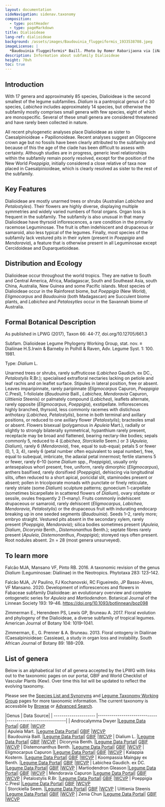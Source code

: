 ```yaml
---
layout: documentation
sideNavigation: sidenav.taxonomy
composition:
  - type: postHeader
  - type: pageMarkdown
title: Dialioideae
lang-ref: dialioideae
background: /assets/images/Baudouinia_fluggeiformis_1933538708.jpeg
imageLicense: |
  *Baudouinia fluggeiformis* Baill. Photo by Romer Rabarijaona via [iNaturalist](https://www.gbif.org/occurrence/1933538708)
description: Information about subfamily Dialioideae 
height: 70vh
toc: true
---
```


## Introduction
With 17 genera and approximately 85 species, Dialioideae is the second smallest of the legume subfamilies. *Dialium* is a pantropical genus of c 30 species, *Labichea* includes approximately 14 species, but otherwise the subfamily mostly comprises small genera with few species, eight of which are monospecific. Several of these small genera are considered threatened and have rarely been collected in nature.

All recent phylogenetic analyses place Dialioideae as sister to Caesalpinioideae + Papilionoideae. Recent analyses suggest an Oligocene crown age but no fossils have been clearly attributed to the subfamily and because of this the age of the clade has been difficult to assess with certainty. Although studies are in progress, generic level relationships within the subfamily remain poorly resolved, except for the position of the New World *Poeppigia*, initially considered a close relative of taxa now placed in Caesalpinioideae, which is clearly resolved as sister to the rest of the subfamily. 


## Key Features
Dialioideae are mostly unarmed trees or shrubs (Australian *Labichea* and *Petalostyles*). Their flowers are highly diverse, displaying multiple symmetries and widely varied numbers of floral organs. Organ loss is frequent in the subfamily. The subfamily is also unusual in that many Dialioideae have thyrsoid inflorescences, a rare condition in the primarily racemose Leguminosae. The fruit is often indehiscent and drupaceous or samaroid, also less typical of the legumes. Finally, most species of the subfamily lack vestured pits in their xylem (present in *Poeppigia* and *Mendoravia*), a feature that is otherwise present in all Leguminosae except Cercidoideae and Duparquetioideae.

## Distribution and Ecology
Dialioideae occur throughout the world tropics. They are native to South and Central America, Africa, Madagascar, South and Southeast Asia, south China, Australia, New Guinea and some Pacific islands. Most species of Dialioideae occur in the Rainforest biome, but *Poeppigia* (New World), *Eligmocarpus* and *Baudouinia* (both Madagascan) are Succulent biome plants, and *Labichea* and *Petalosytles* occur in the Savannah biome of Australia. 

## Formal Botanical Description
As published in LPWG (2017), Taxon 66: 44-77, doi.org/10.12705/661.3

Subfam. Dialioideae Legume Phylogeny Working Group, stat. nov. ≡ Dialiinae H.S.Irwin & Barneby in Polhill & Raven, Adv. Legume Syst. 1: 100. 1981.

Type: *Dialium* L.

Unarmed trees or shrubs, rarely suffruticose (*Labichea* Gaudich. ex DC., *Petalostylis* R.Br.); specialised extrafloral nectaries lacking on petiole and leaf rachis and on leaflet surface. Stipules in lateral position, free or absent. Leaves imparipinnate, rarely paripinnate (*Eligmocarpus* Capuron, *Poeppigia* C.Presl), 1-foliolate (*Baudouinia* Baill., *Labichea*, *Mendoravia* Capuron, *Uittienia* Steenis) or palmately compound (*Labichea*), leaflets alternate, rarely opposite (*Eligmocarpus*, *Poeppigia*), exstipellate. Inflorescences highly branched, thyrsoid, less commonly racemes with distichous anthotaxy (*Labichea*, *Petalostylis*), borne in both terminal and axillary positions, or reduced to one axillary flower (*Petalostylis*); bracteoles small or absent. Flowers bisexual (polygamous in *Apuleia* Mart.), radially or slightly to strongly bilaterally symmetrical, hypanthium rarely present, receptacle may be broad and flattened, bearing nectary-like bodies; sepals commonly 5, reduced to 4 (*Labichea*, *Storckiella* Seem.) or 3 (*Apuleia*, *Dialium*), rarely 6 (*Mendoravia*), free, equal to sub-equal; petals 5 or fewer (0, 1, 3, 4), rarely 6 (petal number often equivalent to sepal number), free, equal to subequal, imbricate, the adaxial petal innermost; fertile stamens 5 or fewer, rarely 6–10 (some *Dialium* spp., *Poeppigia*), usually only antesepalous whorl present, free, uniform, rarely dimorphic (*Eligmocarpus*), anthers basifixed, rarely dorsifixed (*Poeppigia*), dehiscing via longitudinal slits, often reduced to a short apical, poricidal slit, staminodes present or absent; pollen in tricolporate monads with punctate or finely reticulate, rarely striate (some *Dialium*) sculpture patterns; gynoecium 1-carpellate (sometimes bicarpellate in scattered flowers of *Dialium*), ovary stipitate or sessile, ovules frequently 2 (1–many). Fruits commonly indehiscent drupaceous or samaroid, rarely dehiscent (*Eligmocarpus*, *Labichea*, *Mendoravia*, *Petalostylis*) or the drupaceous fruit with indurating endocarp breaking up in one seeded segments (*Baudouinia*). Seeds 1–2, rarely more; embryo straight.
Vestured pits absent in the secondary xylem, rarely present (*Poeppigia*, *Mendoravia*); silica bodies sometimes present (*Apuleia*, *Dialium*, *Dicorynia* Benth., *Distemonanthus* Benth.); septate fibres rarely present (*Apuleia*, *Distemonanthus*, *Poeppigia*); storeyed rays often present. Root nodules absent. 2n = 28 (most genera unsurveyed).


## To learn more
Falcão MJA, Mansano VF, Pinto RB. 2016. A taxonomic revision of the genus *Dialium* (Leguminosae: Dialiinae) in the Neotropics. Phytotaxa 283: 123–142.

Falcão MJA, JV Paulino, FJ Kochanovski, RC Figueiredo, JP Basso-Alves, VF Mansano. 2020. Development of inflorescences and flowers in Fabaceae subfamily Dialioideae: an evolutionary overview and complete ontogenetic series for *Apuleia* and *Martiodendron*. Botanical Journal of the Linnean Society 193: 19–46. https://doi.org/10.1093/botlinnean/boz098

Zimmerman E., Herendeen PS, Lewis GP, Bruneau A. 2017. Floral evolution and phylogeny of the Dialioideae, a diverse subfamily of tropical legumes. American Journal of Botany 104: 1019–1041.

Zimmerman, E., G. Prenner & A. Bruneau. 2013. Floral ontogeny in Dialiinae (Caesalpinioideae: Cassieae), a study in organ loss and instability. South African Journal of Botany 89: 188–209.

## List of genera
Below is an alphabetical list of all genera accepted by the LPWG with links out to the taxonomic pages on our portal, GBIF and World Checklist of Vascular Plants (Kew). Over time this list will be updated to reflect the evolving taxonomy. 

Please see the [Species List and Synonyms](/taxonomy/species-list) and [Legume Taxonomy Working Group](/working-groups/taxonomy) pages for more taxonomic information. The current taxonomy is accessbile by [Browse](/taxonomy/browse) or  [Advanced Search](/taxonomy/search).



|Genus  | Data Source|
| --------------------- |------------------------------|------------------------------|
| Androcalymma Dwyer  |[Legume Data Portal](/taxonomy/taxon/637022)|  [GBIF](https://www.gbif.org/species/2947111)  |[WCVP](https://wcvp.science.kew.org/taxon/296592-2)  
| Apuleia Mart. |[Legume Data Portal](/taxonomy/taxon/644498)|  [GBIF](https://www.gbif.org/species/2955914)  |[WCVP](https://wcvp.science.kew.org/taxon/331358-2)  
| Baudouinia Baill. |[Legume Data Portal](/taxonomy/taxon/671237)|  [GBIF](https://www.gbif.org/species/2963752)  |[WCVP](https://wcvp.science.kew.org/taxon/21792-1) 
| Dialium L.  |[Legume Data Portal](/taxonomy/taxon/763452)|  [GBIF](https://www.gbif.org/species/2970932)  |[WCVP](https://wcvp.science.kew.org/taxon/22238-1) 
| Dicorynia Benth.  |[Legume Data Portal](/taxonomy/taxon/766794)|  [GBIF](https://www.gbif.org/species/2944649)  |[WCVP](https://wcvp.science.kew.org/taxon/22251-1) 
| Distemonanthus Benth. |[Legume Data Portal](/taxonomy/taxon/773184)|  [GBIF](https://www.gbif.org/species/2964856)  |[WCVP](https://wcvp.science.kew.org/taxon/22286-1) 
| Eligmocarpus Capuron  |[Legume Data Portal](/taxonomy/taxon/787570)|  [GBIF](https://www.gbif.org/species/2960218)  |[WCVP](https://wcvp.science.kew.org/taxon/22353-1) 
| Kalappia Kosterm. |[Legume Data Portal](/taxonomy/taxon/336144)|  [GBIF](https://www.gbif.org/species/2939855)  |[WCVP](https://wcvp.science.kew.org/taxon/22688-1) 
| Koompassia Maingay ex Benth.  |[Legume Data Portal](/taxonomy/taxon/336264)|  [GBIF](https://www.gbif.org/species/2952890)  |[WCVP](https://wcvp.science.kew.org/taxon/22706-1) 
| Labichea Gaudich. ex DC.  |[Legume Data Portal](/taxonomy/taxon/350870)|  [GBIF](https://www.gbif.org/species/2975908)  |[WCVP](https://wcvp.science.kew.org/taxon/22721-1) 
| Martiodendron Gleason |[Legume Data Portal](/taxonomy/taxon/368514)|  [GBIF](https://www.gbif.org/species/2948702)  |[WCVP](https://wcvp.science.kew.org/taxon/326830-2)
| Mendoravia Capuron  |[Legume Data Portal](/taxonomy/taxon/368027)|  [GBIF](https://www.gbif.org/species/2960417)  |[WCVP](https://wcvp.science.kew.org/taxon/22926-1) 
| Petalostylis R.Br.  |[Legume Data Portal](/taxonomy/taxon/538854)|  [GBIF](https://www.gbif.org/species/8293499)  |[WCVP](https://wcvp.science.kew.org/taxon/23198-1) 
| Poeppigia C.Presl |[Legume Data Portal](/taxonomy/taxon/535922)|  [GBIF](https://www.gbif.org/species/5938931)  |[WCVP](https://wcvp.science.kew.org/taxon/30241950-2)  
| Storckiella Seem. |[Legume Data Portal](/taxonomy/taxon/478158)|  [GBIF](https://www.gbif.org/species/2949438)  |[WCVP](https://wcvp.science.kew.org/taxon/23621-1) 
| Uittienia Steenis |[Legume Data Portal](/taxonomy/taxon/446612)|  [GBIF](https://www.gbif.org/species/8351407)  |[WCVP](https://wcvp.science.kew.org/taxon/23744-1) 
| Zenia Chun  |[Legume Data Portal](/taxonomy/taxon/470192)|  [GBIF](https://www.gbif.org/species/2963590)  |[WCVP](https://wcvp.science.kew.org/taxon/23839-1) 


